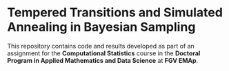 # Tempered Transitions and Simulated Annealing in Bayesian Sampling

This repository contains code and results developed as part of an assignment for the **Computational Statistics** course in the **Doctoral Program in Applied Mathematics and Data Science** at **FGV EMAp**.
